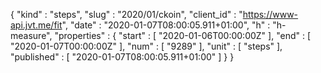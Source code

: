 {
  "kind" : "steps",
  "slug" : "2020/01/ckoin",
  "client_id" : "https://www-api.jvt.me/fit",
  "date" : "2020-01-07T08:00:05.911+01:00",
  "h" : "h-measure",
  "properties" : {
    "start" : [ "2020-01-06T00:00:00Z" ],
    "end" : [ "2020-01-07T00:00:00Z" ],
    "num" : [ "9289" ],
    "unit" : [ "steps" ],
    "published" : [ "2020-01-07T08:00:05.911+01:00" ]
  }
}
